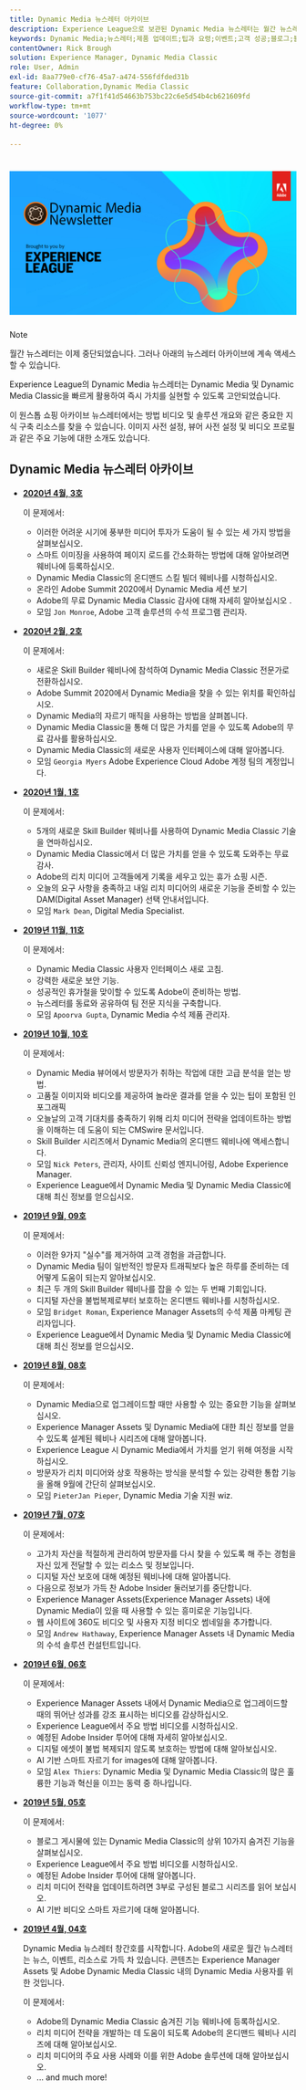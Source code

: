 ```yaml
---
title: Dynamic Media 뉴스레터 아카이브
description: Experience League으로 보관된 Dynamic Media 뉴스레터는 월간 뉴스레터였습니다. Dynamic Media 및 Dynamic Media Classic을 빠르게 활용하여 즉시 가치를 실현할 수 있도록 고안되었습니다. 보관된 뉴스레터에는 현재 단종된 이 원스톱 샵 뉴스레터에서 사용할 수 있었던 중요한 지식 구축 리소스가 포함되어 있습니다. 보관된 뉴스레터에는 사용 방법 비디오 및 솔루션 개요가 포함되어 있습니다. 이미지 사전 설정, 뷰어 사전 설정 및 비디오 프로필과 같은 주요 기능에 대한 소개도 있습니다.
keywords: Dynamic Media;뉴스레터;제품 업데이트;팁과 요령;이벤트;고객 성공;블로그;블로그;이미지;비디오;기능;기능
contentOwner: Rick Brough
solution: Experience Manager, Dynamic Media Classic
role: User, Admin
exl-id: 8aa779e0-cf76-45a7-a474-556fdfded31b
feature: Collaboration,Dynamic Media Classic
source-git-commit: a7f1f41d54663b753bc22c6e5d54b4cb621609fd
workflow-type: tm+mt
source-wordcount: '1077'
ht-degree: 0%

---
```


# ![Dynamic Media 뉴스레터 로고](/help/assets/assets/dynamic-media-newsletter-logo.png)

>[!NOTE]
>
>월간 뉴스레터는 이제 중단되었습니다. 그러나 아래의 뉴스레터 아카이브에 계속 액세스할 수 있습니다.

Experience League의 Dynamic Media 뉴스레터는 Dynamic Media 및 Dynamic Media Classic을 빠르게 활용하여 즉시 가치를 실현할 수 있도록 고안되었습니다.

이 원스톱 쇼핑 아카이브 뉴스레터에서는 방법 비디오 및 솔루션 개요와 같은 중요한 지식 구축 리소스를 찾을 수 있습니다. 이미지 사전 설정, 뷰어 사전 설정 및 비디오 프로필과 같은 주요 기능에 대한 소개도 있습니다.

<!-- ## Get inspired - Stay informed

[Sign up](https://www.adobe.com/subscription/dynamic-media-newsletter.html) to receive the Dynamic Media Newsletter on a monthly basis in your inbox. -->

## Dynamic Media 뉴스레터 아카이브

<!-- * **[May 2020, Issue 4](https://expleague.azureedge.net/assets/aem/Experience-Insider-vol.31.html)**

    In this issue:

    * What business continuity means in uncertain times.
    * Key takeaways from the first all-digital Adobe Summit.
    * Must-watch Experience Manager breakout sessions.
    * Summit customer spotlight: Under Armour.
    * Never miss an Experience Insider webinar.
    * Public sector spotlight: The urgent need for digital enrollment.
    * Look what's new in Experience Manager Innovation.
    * Build your Experience Manager skills *live* with the Adobe pros.
    * Connect with the Adobe Experience Manager Community.
    * Fast-track your Adobe expertise with Adobe Experience League. -->

* **[2020년 4월, 3호](https://experienceleague.adobe.com/tools/dynamic-media-demo/newsletter/Dynamic_Media_Newsletter_04_2020_April.html)**

   이 문제에서:

   * 이러한 어려운 시기에 풍부한 미디어 투자가 도움이 될 수 있는 세 가지 방법을 살펴보십시오.
   * 스마트 이미징을 사용하여 페이지 로드를 간소화하는 방법에 대해 알아보려면 웨비나에 등록하십시오.
   * Dynamic Media Classic의 온디맨드 스킬 빌더 웨비나를 시청하십시오.
   * 온라인 Adobe Summit 2020에서 Dynamic Media 세션 보기
   * Adobe의 무료 Dynamic Media Classic 감사에 대해 자세히 알아보십시오 .
   * 모임 `Jon Monroe`, Adobe 고객 솔루션의 수석 프로그램 관리자.

* **[2020년 2월, 2호](https://experienceleague.adobe.com/tools/dynamic-media-demo/newsletter/Dynamic_Media_Newsletter_02_2020_Feb.html)**

   이 문제에서:

   * 새로운 Skill Builder 웨비나에 참석하여 Dynamic Media Classic 전문가로 전환하십시오.
   * Adobe Summit 2020에서 Dynamic Media을 찾을 수 있는 위치를 확인하십시오.
   * Dynamic Media의 자르기 매직을 사용하는 방법을 살펴봅니다.
   * Dynamic Media Classic을 통해 더 많은 가치를 얻을 수 있도록 Adobe의 무료 감사를 활용하십시오.
   * Dynamic Media Classic의 새로운 사용자 인터페이스에 대해 알아봅니다.
   * 모임 `Georgia Myers` Adobe Experience Cloud Adobe 계정 팀의 계정입니다.

* **[2020년 1월, 1호](https://experienceleague.adobe.com/tools/dynamic-media-demo/newsletter/Dynamic_Media_Newsletter_01_2020_Jan.html)**

   이 문제에서:

   * 5개의 새로운 Skill Builder 웨비나를 사용하여 Dynamic Media Classic 기술을 연마하십시오.
   * Dynamic Media Classic에서 더 많은 가치를 얻을 수 있도록 도와주는 무료 감사.
   * Adobe의 리치 미디어 고객들에게 기록을 세우고 있는 휴가 쇼핑 시즌.
   * 오늘의 요구 사항을 충족하고 내일 리치 미디어의 새로운 기능을 준비할 수 있는 DAM(Digital Asset Manager) 선택 안내서입니다.
   * 모임 `Mark Dean`, Digital Media Specialist.

* **[2019년 11월, 11호](https://experienceleague.adobe.com/tools/dynamic-media-demo/newsletter/Dynamic_Media_Newsletter_11_2019_Nov.html)**

   이 문제에서:

   * Dynamic Media Classic 사용자 인터페이스 새로 고침.
   * 강력한 새로운 보안 기능.
   * 성공적인 휴가철을 맞이할 수 있도록 Adobe이 준비하는 방법.
   * 뉴스레터를 동료와 공유하여 팀 전문 지식을 구축합니다.
   * 모임 `Apoorva Gupta`, Dynamic Media 수석 제품 관리자.

* **[2019년 10월, 10호](https://experienceleague.adobe.com/tools/dynamic-media-demo/newsletter/Dynamic_Media_Newsletter_10_2019_Oct.html)**

   이 문제에서:

   * Dynamic Media 뷰어에서 방문자가 취하는 작업에 대한 고급 분석을 얻는 방법.
   * 고품질 이미지와 비디오를 제공하여 놀라운 결과를 얻을 수 있는 팁이 포함된 인포그래픽
   * 오늘날의 고객 기대치를 충족하기 위해 리치 미디어 전략을 업데이트하는 방법을 이해하는 데 도움이 되는 CMSwire 문서입니다.
   * Skill Builder 시리즈에서 Dynamic Media의 온디맨드 웨비나에 액세스합니다.
   * 모임 `Nick Peters`, 관리자, 사이트 신뢰성 엔지니어링, Adobe Experience Manager.
   * Experience League에서 Dynamic Media 및 Dynamic Media Classic에 대해 최신 정보를 얻으십시오.

* **[2019년 9월, 09호](https://experienceleague.adobe.com/tools/dynamic-media-demo/newsletter/Dynamic_Media_Newsletter_09_2019_Sept.html)**

   이 문제에서:

   * 이러한 9가지 &quot;실수&quot;를 제거하여 고객 경험을 과금합니다.
   * Dynamic Media 팀이 일반적인 방문자 트래픽보다 높은 하루를 준비하는 데 어떻게 도움이 되는지 알아보십시오.
   * 최근 두 개의 Skill Builder 웨비나를 잡을 수 있는 두 번째 기회입니다.
   * 디지털 자산을 불법복제로부터 보호하는 온디맨드 웨비나를 시청하십시오.
   * 모임 `Bridget Roman`, Experience Manager Assets의 수석 제품 마케팅 관리자입니다.
   * Experience League에서 Dynamic Media 및 Dynamic Media Classic에 대해 최신 정보를 얻으십시오.

* **[2019년 8월, 08호](https://experienceleague.adobe.com/tools/dynamic-media-demo/newsletter/Dynamic_Media_Newsletter_08_2019_Aug.html)**

   이 문제에서:

   * Dynamic Media으로 업그레이드할 때만 사용할 수 있는 중요한 기능을 살펴보십시오.
   * Experience Manager Assets 및 Dynamic Media에 대한 최신 정보를 얻을 수 있도록 설계된 웨비나 시리즈에 대해 알아봅니다.
   * Experience League 시 Dynamic Media에서 가치를 얻기 위해 여정을 시작하십시오.
   * 방문자가 리치 미디어와 상호 작용하는 방식을 분석할 수 있는 강력한 통합 기능을 올해 9월에 간단히 살펴보십시오.
   * 모임 `PieterJan Pieper`, Dynamic Media 기술 지원 wiz.

* **[2019년 7월, 07호](https://experienceleague.adobe.com/tools/dynamic-media-demo/newsletter/Dynamic_Media_Newsletter_07_2019_July.html)**

   이 문제에서:

   * 고가치 자산을 적절하게 관리하여 방문자를 다시 찾을 수 있도록 해 주는 경험을 자신 있게 전달할 수 있는 리소스 및 정보입니다.
   * 디지털 자산 보호에 대해 예정된 웨비나에 대해 알아봅니다.
   * 다음으로 정보가 가득 찬 Adobe Insider 둘러보기를 중단합니다.
   * Experience Manager Assets(Experience Manager Assets) 내에 Dynamic Media이 있을 때 사용할 수 있는 흥미로운 기능입니다.
   * 웹 사이트에 360도 비디오 및 사용자 지정 비디오 썸네일을 추가합니다.
   * 모임 `Andrew Hathaway`, Experience Manager Assets 내 Dynamic Media의 수석 솔루션 컨설턴트입니다.

* **[2019년 6월, 06호](https://experienceleague.adobe.com/tools/dynamic-media-demo/newsletter/Dynamic_Media_Newsletter_06_2019_June.html)**

   이 문제에서:

   * Experience Manager Assets 내에서 Dynamic Media으로 업그레이드할 때의 뛰어난 성과를 강조 표시하는 비디오를 감상하십시오.
   * Experience League에서 주요 방법 비디오를 시청하십시오.
   * 예정된 Adobe Insider 투어에 대해 자세히 알아보십시오.
   * 디지털 에셋이 불법 복제되지 않도록 보호하는 방법에 대해 알아보십시오.
   * AI 기반 스마트 자르기 for images에 대해 알아봅니다.
   * 모임 `Alex Thiers`: Dynamic Media 및 Dynamic Media Classic의 많은 훌륭한 기능과 혁신을 이끄는 동력 중 하나입니다.

* **[2019년 5월, 05호](https://experienceleague.adobe.com/tools/dynamic-media-demo/newsletter/Dynamic_Media_Newsletter_05_2019_May.html)**

   이 문제에서:

   * 블로그 게시물에 있는 Dynamic Media Classic의 상위 10가지 숨겨진 기능을 살펴보십시오.
   * Experience League에서 주요 방법 비디오를 시청하십시오.
   * 예정된 Adobe Insider 투어에 대해 알아봅니다.
   * 리치 미디어 전략을 업데이트하려면 3부로 구성된 블로그 시리즈를 읽어 보십시오.
   * AI 기반 비디오 스마트 자르기에 대해 알아봅니다.

* **[2019년 4월, 04호](https://experienceleague.adobe.com/tools/dynamic-media-demo/newsletter/Dynamic_Media_Newsletter_04_2019_April.html)**

   Dynamic Media 뉴스레터 창간호를 시작합니다. Adobe의 새로운 월간 뉴스레터는 뉴스, 이벤트, 리소스로 가득 차 있습니다. 콘텐츠는 Experience Manager Assets 및 Adobe Dynamic Media Classic 내의 Dynamic Media 사용자를 위한 것입니다.

   이 문제에서:

   * Adobe의 Dynamic Media Classic 숨겨진 기능 웨비나에 등록하십시오.
   * 리치 미디어 전략을 개발하는 데 도움이 되도록 Adobe의 온디맨드 웨비나 시리즈에 대해 알아보십시오.
   * 리치 미디어의 주요 사용 사례와 이를 위한 Adobe 솔루션에 대해 알아보십시오.
   * ... and much more!

